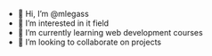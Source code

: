 - 👋 Hi, I’m @mlegass
- 👀 I’m interested in it field
- 🌱 I’m currently learning web development courses
- 💞️ I’m looking to collaborate on projects
  

<!---
mlegass/mlegass is a ✨ special ✨ repository because its `README.md` (this file) appears on your GitHub profile.
You can click the Preview link to take a look at your changes.
--->
